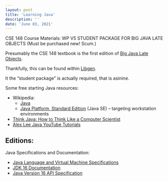 ```yaml
---
layout: post
title: 'Learning Java'
description: ''
date: 'June 03, 2021'
---
```


CSE 148 Course Materials: WP V5 STUDENT PACKAGE FOR BIG JAVA LATE OBJECTS (Must be purchased new! Scum.)

Presumably the CSE 148 textbook is the first edition of [Big Java Late Objects](https://www.wiley.com/en-ad/Big+Java%3A+Late+Objects%2C+1st+Edition-p-9781118087886).

Thankfully, this can be found within [Libgen](https://whereislibgen.vercel.app/).

It the “student package” is actually required, that is asinine.

Some free starting Java resources:
- Wikipedia:
    - [Java](https://en.wikipedia.org/wiki/Java_(programming_language))
    - [Java Platform, Standard Edition](https://en.wikipedia.org/wiki/Java_Platform,_Standard_Edition) (Java SE) – targeting workstation environments
- [Think Java: How to Think Like a Computer Scientist](https://greenteapress.com/thinkjava6/html/index.html)
- [Alex Lee Java YouTube Tutorials](https://www.youtube.com/channel/UC_fFL5jgoCOrwAVoM_fBYwA)

Editions:
-  

Java Specifications and Documentation:
- [Java Language and Virtual Machine Specifications](https://docs.oracle.com/javase/specs/)
- [JDK 16 Documentation](https://docs.oracle.com/en/java/javase/16/)
- [Java Version 16 API Specification](https://docs.oracle.com/en/java/javase/16/docs/api/index.html)
